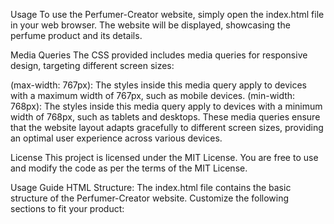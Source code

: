 Usage
To use the Perfumer-Creator website, simply open the index.html file in your web browser. The website will be displayed, showcasing the perfume product and its details.

Media Queries
The CSS provided includes media queries for responsive design, targeting different screen sizes:

(max-width: 767px): The styles inside this media query apply to devices with a maximum width of 767px, such as mobile devices.
(min-width: 768px): The styles inside this media query apply to devices with a minimum width of 768px, such as tablets and desktops.
These media queries ensure that the website layout adapts gracefully to different screen sizes, providing an optimal user experience across various devices.

License
This project is licensed under the MIT License. You are free to use and modify the code as per the terms of the MIT License.

Usage Guide
HTML Structure: The index.html file contains the basic structure of the Perfumer-Creator website. Customize the following sections to fit your product:

<title>: Update the title to match your product's name.
<img>: Replace the image-product-desktop.jpg and image-product-mobile.jpg images with your product images.
<h2>: Change the product name and description in this heading.
<h5>: Modify the product description text in this subheading.
<span class="large">: Adjust the price and currency symbol as per your product's pricing.
<span class="small">: Update the previous price (if applicable) and currency symbol.
CSS Styles: The style.css file contains the CSS styles for the website. You can modify the styles to match your branding and design preferences.

Fonts: The website uses the "Fraunces" and "Montserrat" fonts. Update the font-family, font-weight, and font-size properties as needed.
Colors: Adjust the color values to match your color scheme.
Layout: Customize the container width, height, padding, and margin to achieve your desired layout.
Responsive Design: The CSS includes media queries to make the website responsive. The layout and styles will adapt based on the screen size of the device. Test the website on different devices to ensure a consistent user experience.

Images: Place your product images inside the images folder and update the image file paths in the HTML accordingly.

Testing: Test the website on various browsers and devices to ensure it displays correctly and functions as expected.

Deployment: Once you are satisfied with the customization, deploy the website on a web server or a hosting service to make it accessible to users.